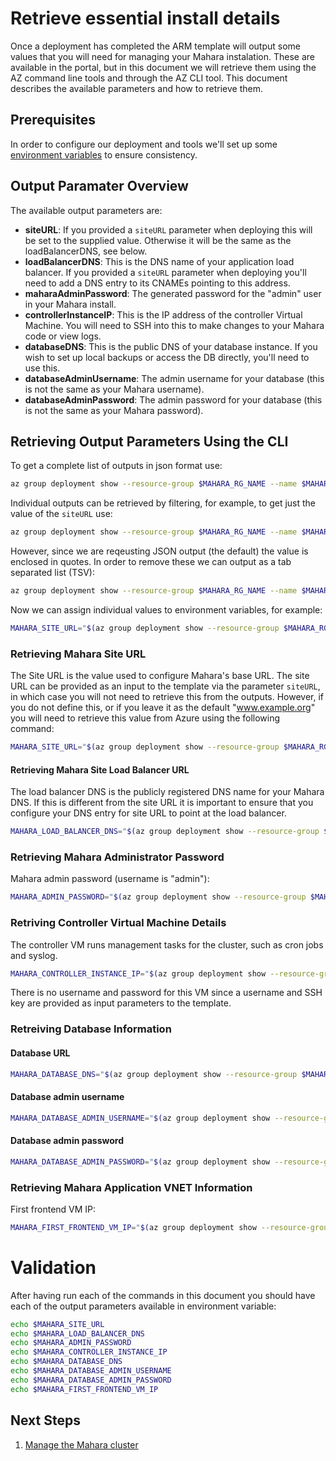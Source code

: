 # Retrieve essential install details

Once a deployment has completed the ARM template will output some
values that you will need for managing your Mahara instalation. These
are available in the portal, but in this document we will retrieve
them using the AZ command line tools and through the AZ CLI tool. This
document describes the available parameters and how to retrieve them.

## Prerequisites

In order to configure our deployment and tools we'll set up some
[environment variables](./Environment-Variables.md) to ensure consistency.

## Output Paramater Overview

The available output parameters are:

  - **siteURL**: If you provided a `siteURL` parameter when deploying this
    will be set to the supplied value. Otherwise it will be the same as
    the loadBalancerDNS, see below.
  - **loadBalancerDNS**: This is the DNS name of your application load
    balancer. If you provided a `siteURL` parameter when deploying
    you'll need to add a DNS entry to its CNAMEs pointing to this address.
  - **maharaAdminPassword**: The generated password for the "admin" user
    in your Mahara install.
  - **controllerInstanceIP**: This is the IP address of the controller
    Virtual Machine. You will need to SSH into this to make changes to
    your Mahara code or view logs.
  - **databaseDNS**: This is the public DNS of your database instance. If
    you wish to set up local backups or access the DB directly, you'll
    need to use this.
  - **databaseAdminUsername**: The admin username for your database
    (this is not the same as your Mahara username).
  - **databaseAdminPassword**: The admin password for your
    database (this is not the same as your Mahara password).

## Retrieving Output Parameters Using the CLI

To get a complete list of outputs in json format use:

```bash
az group deployment show --resource-group $MAHARA_RG_NAME --name $MAHARA_DEPLOYMENT_NAME --out json --query *.outputs
```

Individual outputs can be retrieved by filtering, for example, to get
just the value of the `siteURL` use:

``` bash
az group deployment show --resource-group $MAHARA_RG_NAME --name $MAHARA_DEPLOYMENT_NAME --out json --query *.outputs.siteURL.value
```

However, since we are reqeusting JSON output (the default) the value
is enclosed in quotes. In order to remove these we can output as a tab
separated list (TSV):

``` bash
az group deployment show --resource-group $MAHARA_RG_NAME --name $MAHARA_DEPLOYMENT_NAME --out tsv --query *.outputs.siteURL
```

Now we can assign individual values to environment variables, for example:

``` bash
MAHARA_SITE_URL="$(az group deployment show --resource-group $MAHARA_RG_NAME --name $MAHARA_DEPLOYMENT_NAME --out tsv --query *.outputs.siteURL.value)"
```

### Retrieving Mahara Site URL

The Site URL is the value used to configure Mahara's base URL. The
site URL can be provided as an input to the template via the parameter
`siteURL`, in which case you will not need to retrieve this from the
outputs. However, if you do not define this, or if you leave it as the
default "www.example.org" you will need to retrieve this value from
Azure using the following command:

```bash
MAHARA_SITE_URL="$(az group deployment show --resource-group $MAHARA_RG_NAME --name $MAHARA_DEPLOYMENT_NAME --out tsv --query *.outputs.siteURL.value)"
```

#### Retrieving Mahara Site Load Balancer URL

The load balancer DNS is the publicly registered DNS name for your
Mahara DNS. If this is different from the site URL it is important to
ensure that you configure your DNS entry for site URL to point at the
load balancer.

```bash
MAHARA_LOAD_BALANCER_DNS="$(az group deployment show --resource-group $MAHARA_RG_NAME --name $MAHARA_DEPLOYMENT_NAME --out tsv --query *.outputs.loadBalancerDNS.value)"
```

### Retrieving Mahara Administrator Password

Mahara admin password (username is "admin"):

```bash
MAHARA_ADMIN_PASSWORD="$(az group deployment show --resource-group $MAHARA_RG_NAME --name $MAHARA_DEPLOYMENT_NAME --out tsv --query *.outputs.maharaAdminPassword.value)"
```

### Retriving Controller Virtual Machine Details

The controller VM runs management tasks for the cluster, such as cron jobs and syslog.

```bash
MAHARA_CONTROLLER_INSTANCE_IP="$(az group deployment show --resource-group $MAHARA_RG_NAME --name $MAHARA_DEPLOYMENT_NAME --out tsv --query *.outputs.controllerInstanceIP.value)"
```

There is no username and password for this VM since a username and SSH
key are provided as input parameters to the template.

### Retreiving Database Information

#### Database URL

``` bash
MAHARA_DATABASE_DNS="$(az group deployment show --resource-group $MAHARA_RG_NAME --name $MAHARA_DEPLOYMENT_NAME --out tsv --query *.outputs.databaseDNS.value)"
```
#### Database admin username

``` bash
MAHARA_DATABASE_ADMIN_USERNAME="$(az group deployment show --resource-group $MAHARA_RG_NAME --name $MAHARA_DEPLOYMENT_NAME --out tsv --query *.outputs.databaseAdminUsername.value)"
```

#### Database admin password

``` bash
MAHARA_DATABASE_ADMIN_PASSWORD="$(az group deployment show --resource-group $MAHARA_RG_NAME --name $MAHARA_DEPLOYMENT_NAME --out tsv --query *.outputs.databaseAdminPassword.value)"
```

### Retrieving Mahara Application VNET Information

First frontend VM IP:

``` bash
MAHARA_FIRST_FRONTEND_VM_IP="$(az group deployment show --resource-group $MAHARA_RG_NAME --name $MAHARA_DEPLOYMENT_NAME --out tsv --query *.outputs.firstFrontendVmIP.value)"
```

# Validation

After having run each of the commands in this document you should have
each of the output parameters available in environment variable:

``` bash
echo $MAHARA_SITE_URL
echo $MAHARA_LOAD_BALANCER_DNS
echo $MAHARA_ADMIN_PASSWORD
echo $MAHARA_CONTROLLER_INSTANCE_IP
echo $MAHARA_DATABASE_DNS
echo $MAHARA_DATABASE_ADMIN_USERNAME
echo $MAHARA_DATABASE_ADMIN_PASSWORD
echo $MAHARA_FIRST_FRONTEND_VM_IP
```

## Next Steps

  1. [Manage the Mahara cluster](./Manage.md)
